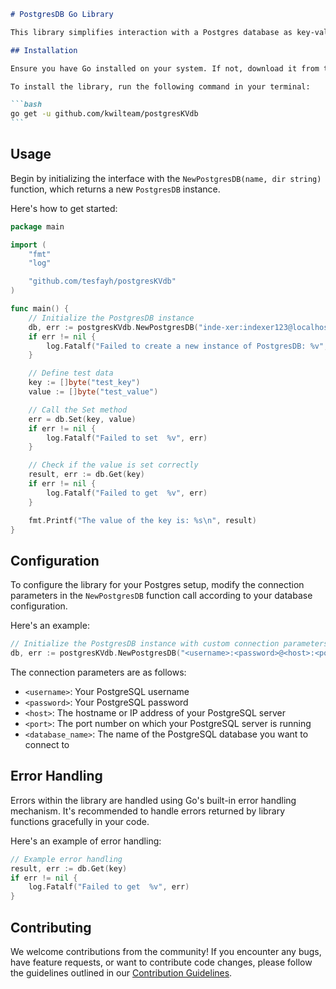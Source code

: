 ````markdown
# PostgresDB Go Library

This library simplifies interaction with a Postgres database as key-value storage. It streamlines tasks such as storing, retrieving, and deleting data, as well as executing batch insertions and deletions.

## Installation

Ensure you have Go installed on your system. If not, download it from the official [Go website](https://golang.org/dl/).

To install the library, run the following command in your terminal:

```bash
go get -u github.com/kwilteam/postgresKVdb
```
````

## Usage

Begin by initializing the interface with the `NewPostgresDB(name, dir string)` function, which returns a new `PostgresDB` instance.

Here's how to get started:

```go
package main

import (
    "fmt"
    "log"

    "github.com/tesfayh/postgresKVdb"
)

func main() {
    // Initialize the PostgresDB instance
    db, err := postgresKVdb.NewPostgresDB("inde-xer:indexer123@localhost:5433", "indexer")
    if err != nil {
        log.Fatalf("Failed to create a new instance of PostgresDB: %v", err)
    }

    // Define test data
    key := []byte("test_key")
    value := []byte("test_value")

    // Call the Set method
    err = db.Set(key, value)
    if err != nil {
        log.Fatalf("Failed to set  %v", err)
    }

    // Check if the value is set correctly
    result, err := db.Get(key)
    if err != nil {
        log.Fatalf("Failed to get  %v", err)
    }

    fmt.Printf("The value of the key is: %s\n", result)
}
```

## Configuration

To configure the library for your Postgres setup, modify the connection parameters in the `NewPostgresDB` function call according to your database configuration.

Here's an example:

```go
// Initialize the PostgresDB instance with custom connection parameters
db, err := postgresKVdb.NewPostgresDB("<username>:<password>@<host>:<port>", "<database_name>")
```

The connection parameters are as follows:

- `<username>`: Your PostgreSQL username
- `<password>`: Your PostgreSQL password
- `<host>`: The hostname or IP address of your PostgreSQL server
- `<port>`: The port number on which your PostgreSQL server is running
- `<database_name>`: The name of the PostgreSQL database you want to connect to

## Error Handling

Errors within the library are handled using Go's built-in error handling mechanism. It's recommended to handle errors returned by library functions gracefully in your code.

Here's an example of error handling:

```go
// Example error handling
result, err := db.Get(key)
if err != nil {
    log.Fatalf("Failed to get  %v", err)
}
```

## Contributing

We welcome contributions from the community! If you encounter any bugs, have feature requests, or want to contribute code changes, please follow the guidelines outlined in our [Contribution Guidelines](CONTRIBUTING.md).

```

```
